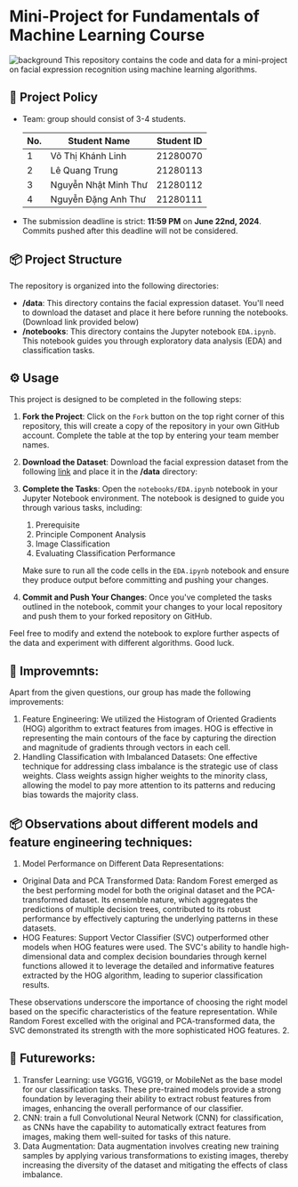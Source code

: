 # Mini-Project for Fundamentals of Machine Learning Course
![background](./materials/ai_wp.jpg)
This repository contains the code and data for a mini-project on facial expression recognition using machine learning algorithms.

## 📑 Project Policy
- Team: group should consist of 3-4 students.

    |No.| Student Name    | Student ID |
    | --------| -------- | ------- |
    |1| Võ Thị Khánh Linh | 21280070 |
    |2| Lê Quang Trung | 21280113 |
    |3| Nguyễn Nhật Minh Thư | 21280112|
    |4| Nguyễn Đặng Anh Thư | 21280111 |

- The submission deadline is strict: **11:59 PM** on **June 22nd, 2024**. Commits pushed after this deadline will not be considered.

## 📦 Project Structure

The repository is organized into the following directories:

- **/data**: This directory contains the facial expression dataset. You'll need to download the dataset and place it here before running the notebooks. (Download link provided below)
- **/notebooks**: This directory contains the Jupyter notebook ```EDA.ipynb```. This notebook guides you through exploratory data analysis (EDA) and classification tasks.

## ⚙️ Usage

This project is designed to be completed in the following steps:

1. **Fork the Project**: Click on the ```Fork``` button on the top right corner of this repository, this will create a copy of the repository in your own GitHub account. Complete the table at the top by entering your team member names.

2. **Download the Dataset**: Download the facial expression dataset from the following [link](https://mega.nz/file/foM2wDaa#GPGyspdUB2WV-fATL-ZvYj3i4FqgbVKyct413gxg3rE) and place it in the **/data** directory:

3. **Complete the Tasks**: Open the ```notebooks/EDA.ipynb``` notebook in your Jupyter Notebook environment. The notebook is designed to guide you through various tasks, including:
    
    1. Prerequisite
    2. Principle Component Analysis
    3. Image Classification
    4. Evaluating Classification Performance 

    Make sure to run all the code cells in the ```EDA.ipynb``` notebook and ensure they produce output before committing and pushing your changes.

5. **Commit and Push Your Changes**: Once you've completed the tasks outlined in the notebook, commit your changes to your local repository and push them to your forked repository on GitHub.


Feel free to modify and extend the notebook to explore further aspects of the data and experiment with different algorithms. Good luck.

## 📑 Improvemnts: 

Apart from the given questions, our group has made the following improvements:

1. Feature Engineering: We utilized the Histogram of Oriented Gradients (HOG) algorithm to extract features from images. HOG is effective in representing the main contours of the face by capturing the direction and magnitude of gradients through vectors in each cell.
2. Handling Classification with Imbalanced Datasets: One effective technique for addressing class imbalance is the strategic use of class weights. Class weights assign higher weights to the minority class, allowing the model to pay more attention to its patterns and reducing bias towards the majority class.

## 📦 Observations about different models and feature engineering techniques:

1. Model Performance on Different Data Representations:
-  Original Data and PCA Transformed Data: Random Forest emerged as the best performing model for both the original dataset and the PCA-transformed dataset. Its ensemble nature, which aggregates the predictions of multiple decision trees, contributed to its robust performance by effectively capturing the underlying patterns in these datasets.
- HOG Features: Support Vector Classifier (SVC) outperformed other models when HOG features were used. The SVC's ability to handle high-dimensional data and complex decision boundaries through kernel functions allowed it to leverage the detailed and informative features extracted by the HOG algorithm, leading to superior classification results.

These observations underscore the importance of choosing the right model based on the specific characteristics of the feature representation. While Random Forest excelled with the original and PCA-transformed data, the SVC demonstrated its strength with the more sophisticated HOG features.
2. 
## 📑 Futureworks: 

1. Transfer Learning: use VGG16, VGG19, or MobileNet as the base model for our classification tasks. These pre-trained models provide a strong foundation by leveraging their ability to extract robust features from images, enhancing the overall performance of our classifier.
2. CNN: train a full Convolutional Neural Network (CNN) for classification, as CNNs have the capability to automatically extract features from images, making them well-suited for tasks of this nature.
3. Data Augmentation: Data augmentation involves creating new training samples by applying various transformations to existing images, thereby increasing the diversity of the dataset and mitigating the effects of class imbalance.
